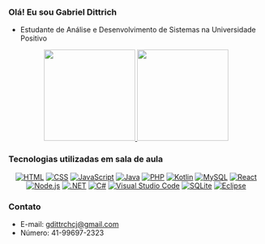 ### Olá! Eu sou Gabriel Dittrich

- Estudante de Análise e Desenvolvimento de Sistemas na Universidade Positivo

<div align="center">
    <a href="https://github.com/gabrieldittrich">
        <img height="180em" src="https://github-readme-stats.vercel.app/api?username=gabrieldittrich&show_icons=true&theme=radical&locale=pt-br&hide=issues" />
    </a>
    <a href="https://github.com/gabrieldittrich">
        <img height="180em" src="https://github-readme-stats.vercel.app/api/top-langs/?username=gabrieldittrich&layout=compact&locale=pt-br&theme=radical" />
    </a>
</div>

### Tecnologias utilizadas em sala de aula
<p align="center">
    <a href="#"><img src="https://img.shields.io/badge/HTML-FF5733?style=for-the-badge&logo=html5&logoColor=white" alt="HTML" /></a>
    <a href="#"><img src="https://img.shields.io/badge/CSS-1572B6?style=for-the-badge&logo=css3&logoColor=white" alt="CSS" /></a>
    <a href="#"><img src="https://img.shields.io/badge/JavaScript-F7DF1E?style=for-the-badge&logo=javascript&logoColor=black" alt="JavaScript" /></a>
    <a href="#"><img src="https://img.shields.io/badge/Java-007396?style=for-the-badge&logo=java&logoColor=white" alt="Java" /></a>
    <a href="#"><img src="https://img.shields.io/badge/PHP-777BB4?style=for-the-badge&logo=php&logoColor=white" alt="PHP" /></a>
    <a href="#"><img src="https://img.shields.io/badge/Kotlin-0074B8?style=for-the-badge&logo=kotlin&logoColor=white" alt="Kotlin" /></a>
    <a href="#"><img src="https://img.shields.io/badge/MySQL-4479A1?style=for-the-badge&logo=mysql&logoColor=white" alt="MySQL" /></a>
    <a href="#"><img src="https://img.shields.io/badge/React-61DAFB?style=for-the-badge&logo=react&logoColor=black" alt="React" /></a>
    <a href="#"><img src="https://img.shields.io/badge/Node.js-43853D?style=for-the-badge&logo=node.js&logoColor=white" alt="Node.js" /></a>
    <a href="#"><img src="https://img.shields.io/badge/.NET-512BD4?style=for-the-badge&logo=.net&logoColor=white" alt=".NET" /></a>
    <a href="#"><img src="https://img.shields.io/badge/C%23-68217A?style=for-the-badge&logo=c-sharp&logoColor=white" alt="C#" /></a>
    <a href="#"><img src="https://img.shields.io/badge/Visual%20Studio%20Code-007ACC?style=for-the-badge&logo=visual-studio-code&logoColor=white" alt="Visual Studio Code" /></a>
    <a href="#"><img src="https://img.shields.io/badge/SQLite-003B57?style=for-the-badge&logo=sqlite&logoColor=white" alt="SQLite" /></a>
    <a href="#"><img src="https://img.shields.io/badge/Eclipse-2C2255?style=for-the-badge&logo=eclipse&logoColor=white" alt="Eclipse" /></a>
</p>

### Contato
- E-mail: [gdittrchcj@gmail.com](mailto:gdittrchcj@gmail.com)
- Número: 41-99697-2323
